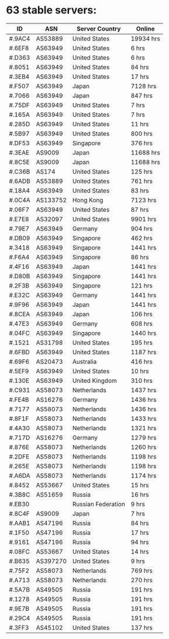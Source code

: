 # 63 stable servers:

| ID | ASN | Server Country | Online |
| ------ | ------ | ------ | ------ |
| #.9AC4 | AS53889 | United States | 19934 hrs |
| #.6EF8 | AS63949 | United States | 6 hrs |
| #.D363 | AS63949 | United States | 6 hrs |
| #.8051 | AS63949 | United States | 84 hrs |
| #.3EB4 | AS63949 | United States | 17 hrs |
| #.F507 | AS63949 | Japan | 7128 hrs |
| #.7066 | AS63949 | Japan | 847 hrs |
| #.75DF | AS63949 | United States | 7 hrs |
| #.165A | AS63949 | United States | 7 hrs |
| #.285D | AS63949 | United States | 11 hrs |
| #.5B97 | AS63949 | United States | 800 hrs |
| #.DF53 | AS63949 | Singapore | 376 hrs |
| #.3EAE | AS9009 | Japan | 11688 hrs |
| #.8C5E | AS9009 | Japan | 11688 hrs |
| #.C36B | AS174 | United States | 125 hrs |
| #.6ADB | AS53889 | United States | 761 hrs |
| #.18A4 | AS63949 | United States | 83 hrs |
| #.0C4A | AS133752 | Hong Kong | 7123 hrs |
| #.06F7 | AS63949 | United States | 87 hrs |
| #.E7E8 | AS32097 | United States | 9901 hrs |
| #.79E7 | AS63949 | Germany | 904 hrs |
| #.DB09 | AS63949 | Singapore | 462 hrs |
| #.3418 | AS63949 | Singapore | 1441 hrs |
| #.F6A4 | AS63949 | Singapore | 86 hrs |
| #.4F16 | AS63949 | Japan | 1441 hrs |
| #.D80B | AS63949 | Singapore | 1441 hrs |
| #.2F3B | AS63949 | Singapore | 121 hrs |
| #.E32C | AS63949 | Germany | 1441 hrs |
| #.9F96 | AS63949 | Japan | 1441 hrs |
| #.8CEA | AS63949 | Japan | 106 hrs |
| #.47E3 | AS63949 | Germany | 608 hrs |
| #.04FC | AS63949 | Singapore | 1440 hrs |
| #.1521 | AS31798 | United States | 195 hrs |
| #.6FBD | AS63949 | United States | 1187 hrs |
| #.69F6 | AS20473 | Australia | 416 hrs |
| #.5EF9 | AS63949 | United States | 10 hrs |
| #.130E | AS63949 | United Kingdom | 310 hrs |
| #.C931 | AS58073 | Netherlands | 1437 hrs |
| #.FE4B | AS16276 | Germany | 1436 hrs |
| #.7177 | AS58073 | Netherlands | 1436 hrs |
| #.8F1F | AS58073 | Netherlands | 1433 hrs |
| #.4A30 | AS58073 | Netherlands | 1321 hrs |
| #.717D | AS16276 | Germany | 1279 hrs |
| #.876E | AS58073 | Netherlands | 1260 hrs |
| #.2DFE | AS58073 | Netherlands | 1198 hrs |
| #.265E | AS58073 | Netherlands | 1198 hrs |
| #.A6DA | AS58073 | Netherlands | 1174 hrs |
| #.8452 | AS53667 | United States | 15 hrs |
| #.3B8C | AS51659 | Russia | 16 hrs |
| #.EB30 |  | Russian Federation | 9 hrs |
| #.8C4F | AS9009 | Japan | 7 hrs |
| #.AAB1 | AS47196 | Russia | 84 hrs |
| #.1F50 | AS47196 | Russia | 17 hrs |
| #.9161 | AS47196 | Russia | 94 hrs |
| #.08FC | AS53667 | United States | 14 hrs |
| #.B635 | AS397270 | United States | 9 hrs |
| #.75F2 | AS58073 | Netherlands | 769 hrs |
| #.A713 | AS58073 | Netherlands | 270 hrs |
| #.5A7B | AS49505 | Russia | 191 hrs |
| #.1278 | AS49505 | Russia | 191 hrs |
| #.9E7B | AS49505 | Russia | 191 hrs |
| #.29C4 | AS49505 | Russia | 191 hrs |
| #.3FF3 | AS45102 | United States | 137 hrs |

